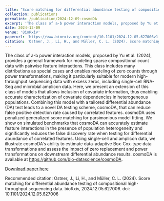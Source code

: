 ```yaml
---
title: "Score matching for differential abundance testing of compositional high-throughput sequencing data"
collection: publications
permalink: /publication/2024-12-09-cosmoDA
excerpt: 'The class of a-b power interaction models, proposed by Yu et al. (2024), provides a general framework for modeling sparse compositional count data with pairwise feature interactions. This class includes many distributions as special cases and enables modeling of zero counts through power transformations, making it particularly suitable for modern high-throughput sequencing data with excess zeros, including single-cell RNA-Seq and microbial amplicon data. Here, we present an extension of this class of models that allows inclusion of covariate information, thus enabling accurate characterization of covariate dependencies in heterogeneous populations. Combining this model with a tailored differential abundance (DA) test leads to a novel DA testing scheme, cosmoDA, that can reduce false positive detection rate caused by correlated features. cosmoDA uses penalized generalized score matching for parsimonious model fitting. We show on simulated benchmarks that cosmoDA can accurately estimate feature interactions in the presence of population heterogeneity and significantly reduces the false discovery rate when testing for differential abundance of correlated features. Using single-cell and amplicon data, we illustrate cosmoDA&apos;s ability to estimate data-adaptive Box-Cox-type data transformations and assess the impact of zero replacement and power transformations on downstream differential abundance results. cosmoDA is available at https://github.com/bio-datascience/cosmoDA.'
date: 2024-12-09
venue: 'BioRxiv'
paperurl: 'https://www.biorxiv.org/content/10.1101/2024.12.05.627006v1'
citation: 'Ostner, J., Li, H., and Müller, C. L. (2024). Score matching for differential abundance testing of compositional high-throughput sequencing data. bioRxiv, 2024.12.05.627006. doi: 10.1101/2024.12.05.627006'
---
```

The class of a-b power interaction models, proposed by Yu et al. (2024), provides a general framework for modeling sparse compositional count data with pairwise feature interactions. This class includes many distributions as special cases and enables modeling of zero counts through power transformations, making it particularly suitable for modern high-throughput sequencing data with excess zeros, including single-cell RNA-Seq and microbial amplicon data. Here, we present an extension of this class of models that allows inclusion of covariate information, thus enabling accurate characterization of covariate dependencies in heterogeneous populations. Combining this model with a tailored differential abundance (DA) test leads to a novel DA testing scheme, cosmoDA, that can reduce false positive detection rate caused by correlated features. cosmoDA uses penalized generalized score matching for parsimonious model fitting. We show on simulated benchmarks that cosmoDA can accurately estimate feature interactions in the presence of population heterogeneity and significantly reduces the false discovery rate when testing for differential abundance of correlated features. Using single-cell and amplicon data, we illustrate cosmoDA&apos;s ability to estimate data-adaptive Box-Cox-type data transformations and assess the impact of zero replacement and power transformations on downstream differential abundance results. cosmoDA is available at https://github.com/bio-datascience/cosmoDA.

[Download paper here](https://www.biorxiv.org/content/10.1101/2024.12.05.627006v1)

Recommended citation: Ostner, J., Li, H., and Müller, C. L. (2024). Score matching for differential abundance testing of compositional high-throughput sequencing data. bioRxiv, 2024.12.05.627006. doi: 10.1101/2024.12.05.627006
